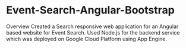 # Event-Search-Angular-Bootstrap

Overview
Created a Search responsive web application for an Angular based website for Event Search. 
Used Node.js for the backend service which was deployed on Google Cloud Platform using App Engine.
